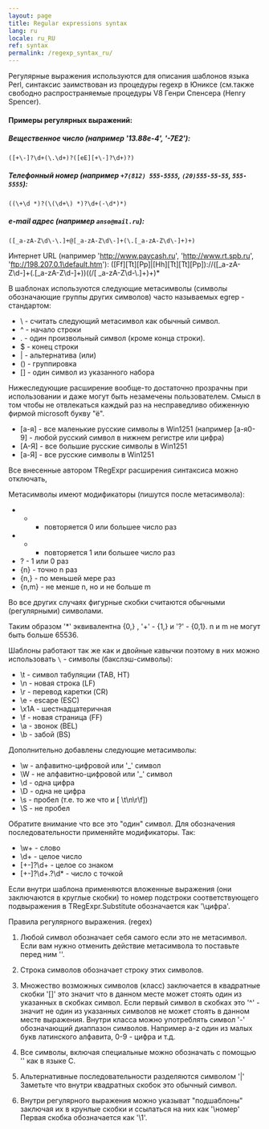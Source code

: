 ```yaml
---
layout: page
title: Regular expressions syntax
lang: ru
locale: ru_RU
ref: syntax
permalink: /regexp_syntax_ru/
---
```



Регулярные выражения используются для описания шаблонов языка Perl, синтаксис заимствован из процедуры regexp в Юниксе
(см.также свободно распространяемые процедуры V8 Генри Спенсера (Henry Spencer).

#### Примеры регулярных выражений:

##### Вещественное число (например '13.88e-4', '-7E2'):
    ([+\-]?\d+(\.\d+)?([eE][+\-]?\d+)?)



##### Телефонный номер (например `+7(812) 555-5555`, `(20)555-55-55`, `555-5555`):
    ((\+\d *)?(\(\d+\) *)?\d+(-\d*)*)



##### e-mail адрес (например `anso@mail.ru`):
    ([_a-zA-Z\d\-\.]+@[_a-zA-Z\d\-]+(\.[_a-zA-Z\d\-]+)+)



Интернет URL (например 'http://www.paycash.ru', 'http://www.rt.spb.ru', 'ftp://198.207.0.1\default.htm'):
    ([Ff][Tt][Pp]|[Hh][Tt][Tt][Pp])://([_a-zA-Z\d\-]+(\.[_a-zA-Z\d\-]+))((/[ _a-zA-Z\d\-\\\.]+)+)*



В шаблонах используются следующие метасимволы (символы обозначающие
группы других символов) часто называемых egrep - стандартом:


*   \   - считать следующий метасимвол как обычный символ.
*   ^   - начало строки
*   .   - один произвольный символ (кроме конца строки).
*   $   - конец строки
*   |   - альтернатива (или)
*   ()   - группировка
*   []   - один символ из указанного набора

Нижеследующие расширение вообще-то достаточно прозрачны при использовании и даже могут быть незамечены пользователем. Смысл в том чтобы не отвлекаться каждый раз на несправедливо обиженную фирмой microsoft букву "ё".
*   [а-я]   - все маленькие русские символы в Win1251 (например [а-я0-9] - любой русский символ в нижнем регистре или цифра)
*   [А-Я]   - все большие русские символы в Win1251
*   [а-Я]   - все русские символы в Win1251

Все внесенные автором TRegExpr расширения синтаксиса можно отключать,

Метасимволы имеют модификаторы (пишутся после метасимвола):
*   *   - повторяется 0 или большее число раз
*   +   - повторяется 1 или большее число раз
*   ?   - 1 или 0 раз
*   {n}   - точно n раз
*   {n,}   - по меньшей мере раз
*   {n,m}   - не менше n, но и не больше m

Во все других случаях фигурные скобки считаются обычными (регулярными)
символами.

Таким образом '*' эквивалентна {0,} , '+' - {1,}
и '?' - {0,1}. n и m не могут быть больше 65536.


Шаблоны работают так же как и двойные кавычки поэтому в них можно
использовать `\` - символы (бакслэш-символы):
*   \t   - символ табуляции (TAB, HT)
*   \n   - новая строка (LF)
*   \r   - перевод каретки (CR)
*   \e   - escape (ESC)
*   \x1A   - шестнадцатеричная
*   \f   - новая страница (FF)
*   \a   - звонок (BEL)
*   \b   - забой (BS)


Дополнительно добавлены следующие метасимволы:
*   \w   - алфавитно-цифровой или '_' символ
*   \W   - не алфавитно-цифровой или '_' символ
*   \d   - одна цифра
*   \D   - одна не цифра
*   \s   - пробел (т.е. то же что и [ \t\n\r\f])
*   \S   - не пробел


Обратите внимание что все это "один" символ. Для обозначения последовательности
применяйте модификаторы. Так:
*   \w+   - слово
*   \d+   - целое число
*   [+-]?\d+   - целое со знаком
*   [+-]?\d+\.?\d*   - число с точкой

Если внутри шаблона применяются вложенные выражения (они заключаются в круглые скобки)
то номер подстроки соответствующего подвыражения в TRegExpr.Substitute обозначается как '\цифра'.


Правила регулярного выражения. (regex)
1. Любой символ обозначает себя самого если это не метасимвол.
Если вам нужно отменить действие метасимвола то поставьте
перед ним '\'.
2. Строка символов обозначает строку этих символов.
3. Множество возможных символов (класс) заключается в квадратные
скобки '[]' это значит что в данном месте может стоять один
из указанных в скобках символ. Если первый символ в скобках
это '^' - значит не один из указанных символов не может
стоять в данном месте выражения. Внутри класса можно употреблять
символ '-' обозначающий диаппазон символов. Например a-z
один из малых букв латинского алфавита, 0-9 - цифра и т.д.

4. Все символы, включая специальные можно обозначать с
помощью '\' как в языке С.

5. Альтернативные последовательности разделяются символом '|'
Заметьте что внутри квадратных скобок это обычный символ.
6. Внутри регулярного выражения можно указыват "подшаблоны"
заключая их в крунлые скобки и ссылаться на них как '\номер'
Первая скобка обозначается как '\1'.





